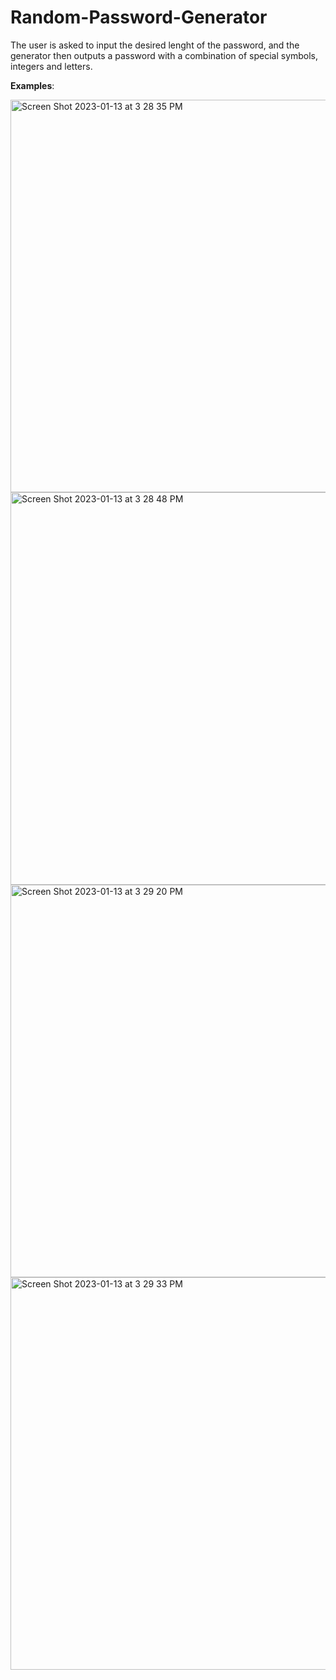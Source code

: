 # Random-Password-Generator

The user is asked to input the desired lenght of the password, and the generator then outputs a password with a combination of special symbols, integers and letters.

**Examples**: 

<img width="628" alt="Screen Shot 2023-01-13 at 3 28 35 PM" src="https://user-images.githubusercontent.com/98141763/212310400-f78496af-eccc-4493-8106-1afb36f5ad4b.png">
<img width="628" alt="Screen Shot 2023-01-13 at 3 28 48 PM" src="https://user-images.githubusercontent.com/98141763/212310408-fb6fccc1-c340-42e4-834f-9fe1d232f2fe.png">
<img width="628" alt="Screen Shot 2023-01-13 at 3 29 20 PM" src="https://user-images.githubusercontent.com/98141763/212310416-a2919de3-5502-40f6-9ddb-e9cbc6c0db2b.png">
<img width="628" alt="Screen Shot 2023-01-13 at 3 29 33 PM" src="https://user-images.githubusercontent.com/98141763/212310429-05f1e9e1-ee6c-41e6-ad73-51313eca4fea.png">
